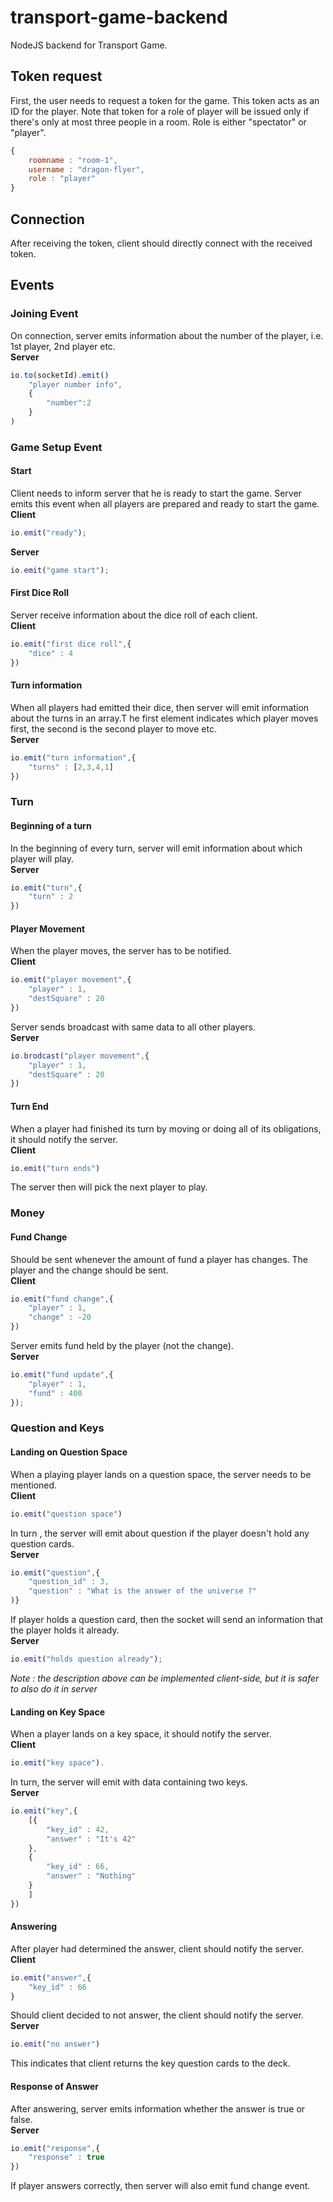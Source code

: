 # transport-game-backend
NodeJS backend for Transport Game.

## Token request
First, the user needs to request a token for the game. This token acts as an ID for the player. Note that token for a role of player will be issued only if there's only at most three people in a room. Role is either "spectator" or "player".
```js
{
    roomname : "room-1",
    username : "dragon-flyer",
    role : "player"
}
```

## Connection
After receiving the token, client should directly connect with the received token. 

## Events
### Joining Event
On connection, server emits information about the number of the player, i.e. 1st player, 2nd player etc.<br/>
**Server**
```js
io.to(socketId).emit()
    "player number info",
    {
        "number":2
    }
)
```
### Game Setup Event
#### Start
Client needs to inform server that he is ready to start the game. Server emits this event when all players are prepared and ready to start the game.<br/>
**Client**
```js
io.emit("ready");
```
**Server**
```js
io.emit("game start");
```

#### First Dice Roll
Server receive information about the dice roll of each client.<br/>
**Client**
```js
io.emit("first dice roll",{
    "dice" : 4
})
```

#### Turn information
When all players had emitted their dice, then server will emit information about the turns in an array.T he first element indicates which player moves first, the second is the second player to move etc.<br/>
**Server**
```js
io.emit("turn information",{
    "turns" : [2,3,4,1]
})
```

### Turn
#### Beginning of a turn
In the beginning of every turn, server will emit information about which player will play.<br/>
**Server**
```js
io.emit("turn",{
    "turn" : 2
})

```
#### Player Movement
When the player moves, the server has to be notified.<br/>
**Client**
```js
io.emit("player movement",{
    "player" : 1,
    "destSquare" : 20
})
```
Server sends broadcast with same data to all other players.<br/>
**Server**
```js
io.brodcast("player movement",{
    "player" : 1,
    "destSquare" : 20
})
```

#### Turn End
When a player had finished its turn by moving or doing all of its obligations, it should notify the server.<br/>
**Client**
```js
io.emit("turn ends")
```
The server then will pick the next player to play.

### Money
#### Fund Change
Should be sent whenever the amount of fund a player has changes. 
The player and the change should be sent.<br/>
**Client**
```js
io.emit("fund change",{
    "player" : 1,
    "change" : -20
})
```

Server emits fund held by the player (not the change).<br/>
**Server**
```js
io.emit("fund update",{
    "player" : 1,
    "fund" : 400
});
```
### Question and Keys
#### Landing on Question Space
When a playing player lands on a question space, the server needs to be mentioned.<br/>
**Client**
```js
io.emit("question space")
```
In turn , the server will emit about question if the player doesn't hold any question cards.<br/>
**Server**
```js
io.emit("question",{
    "question_id" : 3,
    "question" : "What is the answer of the universe ?"
)}
```
If player holds a question card, then the socket will send an information that the player holds it already.<br/>
**Server**
```js
io.emit("holds question already");
```
*Note : the description above can be implemented client-side, but it is safer to also do it in server*

#### Landing on Key Space
When a player lands on a key space, it should notify the server.<br/>
**Client**
```js
io.emit("key space").
```
In turn, the server will emit with data containing two keys.<br/>
**Server**
```js
io.emit("key",{
    [{
        "key_id" : 42,
        "answer" : "It's 42"
    },
    {
        "key_id" : 66,
        "answer" : "Nothing"
    }
    ]
})
```

#### Answering
After player had determined the answer, client should notify the server.<br/>
**Client**
```js
io.emit("answer",{
    "key_id" : 66
}
```
Should client decided to not answer, the client should notify the server.<br/>
**Server**
```js
io.emit("no answer")
```
This indicates that client returns the key question cards to the deck.

#### Response of Answer
After answering, server emits information whether the answer is true or false.<br/>
**Server**
```js
io.emit("response",{
    "response" : true
})
```
If player answers correctly, then server will also emit fund change event.
